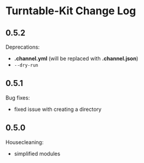 # Turntable-Kit Change Log

## 0.5.2

Deprecations:
- **.channel.yml** (will be replaced with **.channel.json**)
- `--dry-run`

## 0.5.1

Bug fixes:
- fixed issue with creating a directory

## 0.5.0

Housecleaning:
- simplified modules
